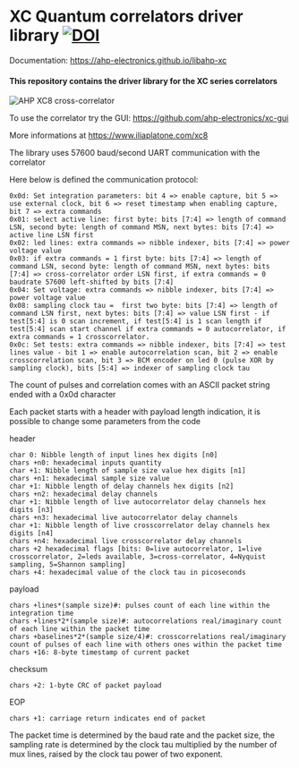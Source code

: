 # XC Quantum correlators driver library [![DOI](https://zenodo.org/badge/295015500.svg)](https://zenodo.org/badge/latestdoi/295015500)

Documentation: https://ahp-electronics.github.io/libahp-xc

#### This repository contains the driver library for the XC series correlators

![AHP XC8 cross-correlator](https://iliaplatone.com/Pictures/XC8_small.png "XC8")

To use the correlator try the GUI: https://github.com/ahp-electronics/xc-gui

More informations at https://www.iliaplatone.com/xc8

The library uses 57600 baud/second UART communication with the correlator

Here below is defined the communication protocol:

    0x0d: Set integration parameters: bit 4 => enable capture, bit 5 => use external clock, bit 6 => reset timestamp when enabling capture, bit 7 => extra commands
    0x01: select active line: first byte: bits [7:4] => length of command LSN, second byte: length of command MSN, next bytes: bits [7:4] => active line LSN first
    0x02: led lines: extra commands => nibble indexer, bits [7:4] => power voltage value
    0x03: if extra commands = 1 first byte: bits [7:4] => length of command LSN, second byte: length of command MSN, next bytes: bits [7:4] => cross-correlator order LSN first, if extra commands = 0 baudrate 57600 left-shifted by bits [7:4] 
    0x04: Set voltage: extra commands => nibble indexer, bits [7:4] => power voltage value
    0x08: sampling clock tau =  first two byte: bits [7:4] => length of command LSN first, next bytes: bits [7:4] => value LSN first - if test[5:4] is 0 scan increment, if test[5:4] is 1 scan length if test[5:4] scan start channel if extra commands = 0 autocorrelator, if extra commands = 1 crosscorrelator.
    0x0c: Set tests: extra commands => nibble indexer, bits [7:4] => test lines value - bit 1 => enable autocorrelation scan, bit 2 => enable crosscorrelation scan, bit 3 => BCM encoder on led 0 (pulse XOR by sampling clock), bits [5:4] => indexer of sampling clock tau

The count of pulses and correlation comes with an ASCII packet string ended with a 0x0d character

Each packet starts with a header with payload length indication, it is possible to change some parameters from the code

header

    char 0: Nibble length of input lines hex digits [n0]
    chars +n0: hexadecimal inputs quantity
    char +1: Nibble length of sample size value hex digits [n1]
    chars +n1: hexadecimal sample size value
    char +1: Nibble length of delay channels hex digits [n2]
    chars +n2: hexadecimal delay channels
    char +1: Nibble length of live autocorrelator delay channels hex digits [n3]
    chars +n3: hexadecimal live autocorrelator delay channels
    char +1: Nibble length of live crosscorrelator delay channels hex digits [n4]
    chars +n4: hexadecimal live crosscorrelator delay channels
    chars +2 hexadecimal flags [bits: 0=live autocorrelator, 1=live crosscorrelator, 2=leds available, 3=cross-correlator, 4=Nyquist sampling, 5=Shannon sampling]
    chars +4: hexadecimal value of the clock tau in picoseconds

payload

    chars +lines*(sample size)#: pulses count of each line within the integration time
    chars +lines*2*(sample size)#: autocorrelations real/imaginary count of each line within the packet time
    chars +baselines*2*(sample size/4)#: crosscorrelations real/imaginary count of pulses of each line with others ones within the packet time
    chars +16: 8-byte timestamp of current packet

checksum

    chars +2: 1-byte CRC of packet payload

EOP

    chars +1: carriage return indicates end of packet

The packet time is determined by the baud rate and the packet size, the sampling rate is determined by the clock tau multiplied by the number of mux lines, raised by the clock tau power of two exponent.
